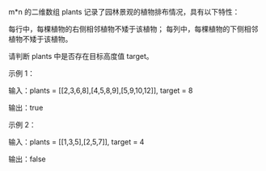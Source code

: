 m*n 的二维数组 plants 记录了园林景观的植物排布情况，具有以下特性：

每行中，每棵植物的右侧相邻植物不矮于该植物；
每列中，每棵植物的下侧相邻植物不矮于该植物。
 

请判断 plants 中是否存在目标高度值 target。

 

示例 1：

输入：plants = [[2,3,6,8],[4,5,8,9],[5,9,10,12]], target = 8

输出：true
 

示例 2：

输入：plants = [[1,3,5],[2,5,7]], target = 4

输出：false
 
